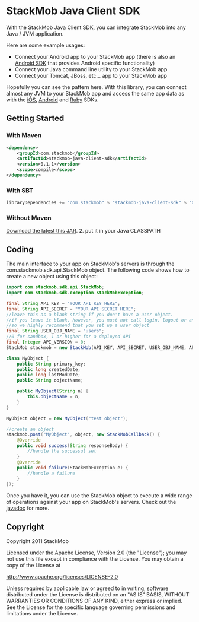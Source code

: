 # StackMob Java Client SDK

With the StackMob Java Client SDK, you can integrate StackMob into any Java / JVM application.

Here are some example usages:

* Connect your Android app to your StackMob app (there is also an [Android SDK](https://github.com/stackmob/Stackmob_Android) that provides Android specific functionality)
* Connect your Java command line utility to your StackMob app
* Connect your Tomcat, JBoss, etc... app to your StackMob app

Hopefully you can see the pattern here. With this library, you can connect almost any JVM to your StackMob app and access the same app data as with the [iOS](https://github.com/stackmob/StackMob_iOS), [Android](https://github.com/stackmob/Stackmob_Android) and [Ruby](https://github.com/stackmob/stackmob-ruby) SDKs.

## Getting Started

### With Maven

```xml
<dependency>
    <groupId>com.stackmob</groupId>
    <artifactId>stackmob-java-client-sdk</artifactId>
    <version>0.1.1</version>
    <scope>compile</scope>
</dependency>
```

### With SBT

```scala
libraryDependencies += "com.stackmob" % "stackmob-java-client-sdk" % "0.1.1"
```

### Without Maven

[Download the latest this JAR](http://search.maven.org/remotecontent?filepath=com/stackmob/stackmob-java-client-sdk/0.1.1/stackmob-java-client-sdk-0.1.1.jar).
2. put it in your Java CLASSPATH

## Coding

The main interface to your app on StackMob's servers is through the com.stackmob.sdk.api.StackMob object. The following code shows how to create a new object using this object:

```java
import com.stackmob.sdk.api.StackMob;
import com.stackmob.sdk.exception.StackMobException;

final String API_KEY = "YOUR API KEY HERE";
final String API_SECRET = "YOUR API SECRET HERE";
//leave this as a blank string if you don't have a user object.
//if you leave it blank, however, you must not call login, logout or any of the twitter or facebook methods,
//so we highly recommend that you set up a user object
final String USER_OBJ_NAME = "users";
//0 for sandbox, 1 or higher for a deployed API
final Integer API_VERSION = 0;
StackMob stackmob = new StackMob(API_KEY, API_SECRET, USER_OBJ_NAME, API_VERSION);

class MyObject {
    public String primary_key;
    public long createdDate;
    public long lastModDate;
    public String objectName;

    public MyObject(String n) {
        this.objectName = n;
    }
}

MyObject object = new MyObject("test object");

//create an object
stackmob.post("MyObject", object, new StackMobCallback() {
    @Override
    public void success(String responseBody) {
        //handle the successul set
    }
    @Override
    public void failure(StackMobException e) {
        //handle a failure
    }
});
```

Once you have it, you can use the StackMob object to execute a wide range of operations against your app on StackMob's servers. Check out the
[javadoc](http://stackmob.github.com/stackmob-java-client-sdk/javadoc/0.1.1/apidocs/) for more.


## Copyright

Copyright 2011 StackMob

Licensed under the Apache License, Version 2.0 (the "License");
you may not use this file except in compliance with the License.
You may obtain a copy of the License at

http://www.apache.org/licenses/LICENSE-2.0

Unless required by applicable law or agreed to in writing, software
distributed under the License is distributed on an "AS IS" BASIS,
WITHOUT WARRANTIES OR CONDITIONS OF ANY KIND, either express or implied.
See the License for the specific language governing permissions and
limitations under the License.